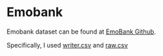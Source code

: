 # Emobank
Emobank dataset can be found at [EmoBank Github](https://github.com/JULIELab/EmoBank.git).

Specifically, I used [writer.csv](https://github.com/JULIELab/EmoBank/blob/master/corpus/writer.csv) and [raw.csv](https://raw.githubusercontent.com/JULIELab/EmoBank/master/corpus/raw.csv)
